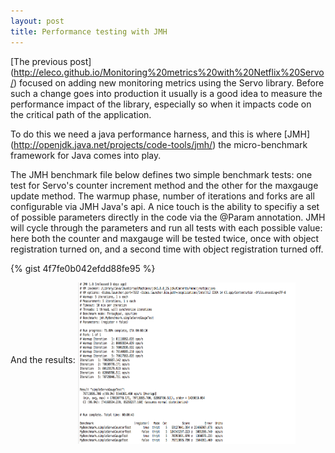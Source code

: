 ```yaml
---
layout: post
title: Performance testing with JMH
---
```


[The previous post] (http://eleco.github.io/Monitoring%20metrics%20with%20Netflix%20Servo/) focused on adding new monitoring metrics using the Servo library. Before such a change goes into production it usually is a good idea to measure the performance impact of the library, especially so when it impacts code on the critical path of the application. 

To do this we need a java performance harness, and this is where [JMH] (http://openjdk.java.net/projects/code-tools/jmh/) the 
micro-benchmark framework for Java comes into play.


The JMH benchmark file below defines two simple benchmark tests: one test for Servo's counter increment method and the other for the maxgauge update method. The warmup phase, number of iterations 
and forks are all configurable via JMH Java's api. A nice touch is the ability to specifiy a set of possible parameters directly in the code via the @Param annotation. JMH will cycle 
through the parameters and run all tests with each possible value: here both the counter and maxgauge will be tested twice, once with object registration turned on, and a second time with object registration turned off.

{% gist 4f7fe0b042efdd88fe95 %}



And the results:
<a href=""><img src="/images/jmh_run.png" align="middle" height="258" width="348" ></a>


